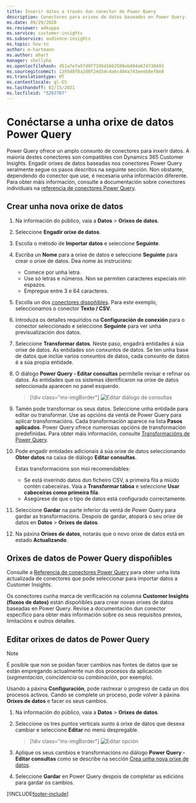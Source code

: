 ```yaml
---
title: Inxerir datos a través dun conector de Power Query
description: Conectores para orixes de datos baseados en Power Query.
ms.date: 09/29/2020
ms.reviewer: adkuppa
ms.service: customer-insights
ms.subservice: audience-insights
ms.topic: how-to
author: m-hartmann
ms.author: mhart
manager: shellyha
ms.openlocfilehash: d51a7efa5fd9f7336d1662500eb804a674738493
ms.sourcegitcommit: 139548f8a2d0f24d54c4a6c404a743eeeb8ef8e0
ms.translationtype: HT
ms.contentlocale: gl-ES
ms.lasthandoff: 02/15/2021
ms.locfileid: "5267767"
---
```

# <a name="connect-to-a-power-query-data-source"></a>Conéctarse a unha orixe de datos Power Query

Power Query ofrece un amplo conxunto de conectores para inxerir datos. A maioría destes conectores son compatibles con Dynamics 365 Customer Insights. Engadir orixes de datos baseadas nos conectores Power Query xeralmente segue os pasos descritos na seguinte sección. Non obstante, dependendo do conector que use, é necesaria unha información diferente. Para obter máis información, consulte a documentación sobre conectores individuais na [referencia de conectores Power Query](https://docs.microsoft.com/power-query/connectors/).

## <a name="create-a-new-data-source"></a>Crear unha nova orixe de datos

1. Na información do público, vaia a **Datos** > **Orixes de datos**.

1. Seleccione **Engadir orixe de datos**.

1. Escolla o método de **Importar datos** e seleccione **Seguinte**.

1. Escriba un **Nome** para a orixe de datos e seleccione **Seguinte** para crear o orixe de datos. Dea nome ás instrucións: 
   - Comece por unha letra.
   - Use só letras e números. Non se permiten caracteres especiais nin espazos.
   - Empregue entre 3 e 64 caracteres.

1. Escolla un dos [conectores dispoñibles](#available-power-query-data-sources). Para este exemplo, seleccionamos o conector **Texto / CSV**.

1. Introduza os detalles requiridos na **Configuración de conexión** para o conector seleccionado e seleccione **Seguinte** para ver unha previsualización dos datos.

1. Seleccione **Transformar datos**. Neste paso, engadirá entidades á súa orixe de datos. As entidades son conxuntos de datos. Se ten unha base de datos que inclúe varios conxuntos de datos, cada conxunto de datos é a súa propia entidade.

1. O diálogo **Power Query - Editar consultas** permítelle revisar e refinar os datos. As entidades que os sistemas identificaron na orixe de datos seleccionada aparecen no panel esquerdo.

   > [!div class="mx-imgBorder"]
   > ![Editar diálogo de consultas](media/data-manager-configure-edit-queries.png "Editar diálogo de consultas")

1. Tamén pode transformar os seus datos. Seleccione unha entidade para editar ou transformar. Use as opcións da ventá de Power Query para aplicar transformacións. Cada transformación aparece na lista **Pasos aplicados**. Power Query ofrece numerosas opcións de transformación predefinidas. Para obter máis información, consulte [Transformacións de Power Query](https://docs.microsoft.com/power-query/power-query-what-is-power-query#transformations).

1. Pode engadir entidades adicionais á súa orixe de datos seleccionando **Obter datos** na caixa de diálogo **Editar consultas**.

   Estas transformacións son moi recomendables:

   - Se está inxerindo datos dun ficheiro CSV, a primeira fila a miúdo contén cabeceiras. Vaia a **Transformar táboa** e seleccione **Usar cabeceiras como primeira fila**.
   - Asegúrese de que o tipo de datos está configurado correctamente.

1. Seleccione **Gardar** na parte inferior da ventá de Power Query para gardar as transformacións. Despois de gardar, atopará o seu orixe de datos en **Datos** > **Orixes de datos**.

1. Na páxina **Orixes de datos**, notarás que o novo orixe de datos está en estado **Actualizando**.

## <a name="available-power-query-data-sources"></a>Orixes de datos de Power Query dispoñibles

Consulte a [Referencia de conectores Power Query](https://docs.microsoft.com/power-query/connectors/) para obter unha lista actualizada de conectores que pode seleccionar para importar datos a Customer Insights. 

Os conectores cunha marca de verificación na columna **Customer Insights (fluxos de datos)** están dispoñibles para crear novas orixes de datos baseadas en Power Query. Revise a documentación dun conector específico para obter máis información sobre os seus requisitos previos, limitacións e outros detalles.

## <a name="edit-power-query-data-sources"></a>Editar orixes de datos de Power Query

> [!NOTE]
> É posible que non se poidan facer cambios nas fontes de datos que se están empregando actualmente nun dos procesos da aplicación (*segmentación*, *coincidencia* ou *combinación*, por exemplo). 
>
> Usando a páxina **Configuración**, pode rastrexar o progreso de cada un dos procesos activos. Cando se complete un proceso, pode volver á páxina **Orixes de datos** e facer os seus cambios.

1. Na información do público, vaia a **Datos** > **Orixes de datos**.

2. Seleccione os tres puntos verticais xunto á orixe de datos que desexa cambiar e seleccione **Editar** no menú despregable.

   > [!div class="mx-imgBorder"]
   > ![Editar opción](media/edit-option-data-sources.png "Editar opción")

3. Aplique os seus cambios e transformacións no diálogo **Power Query - Editar consultas** como se describe na sección [Crea unha nova orixe de datos](#create-a-new-data-source).

4. Seleccione **Gardar** en Power Query despois de completar as edicións para gardar os cambios.


[!INCLUDE[footer-include](../includes/footer-banner.md)]